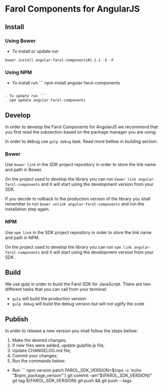 # Farol Components for AngularJS

## Install

### Using Bower

- To install or update run

```
bower install angular-farol-components#1.1.1 -S -F
```

### Using NPM

- To install run ```
  npm install angular-farol-components

````

- To update run ```
  npm update angular-farol-components

````

## Develop

In order to develop the Farol Components for AngularJS we recommend that you first read the subsection based on the package manager you are using:

In order to debug use `gulp debug` task. Read more bellow in _building_ section.

### Bower

Use `bower link` in the SDK project repository in order to store the link name and path in Bower.

On the project used to develop the library you can run `bower link angular-farol-components` and it will start using the development version from your SDK.

If you decide to rollback to the production version of the library you shall remember to run `bower unlink angular-farol-components` and run the installation step again.

### NPM

Use `npm link` in the SDK project repository in order to store the link name and path in NPM.

On the project used to develop the library you can run `npm link angular-farol-components` and it will start using the development version from your SDK.

## Build

We use gulp in order to build the Farol SDK for JavaScript. There are two different tasks that you can call from your terminal:

- `gulp` will build the production version
- `gulp debug` will build the debug version but will not uglify the code

## Publish

In order to release a new version you shall follow the steps bellow:

1. Make the desired changes;
2. If new files were added, update gulpfile.js file;
3. Update CHANGELOG.md file;
4. Commit your changes;
5. Run the commands below:

- Run ```
  npm version patch
  FAROL_SDK_VERSION=$(npx -c 'echo "$npm_package_version"')
  git commit -am"${FAROL_SDK_VERSION}"
git tag ${FAROL_SDK_VERSION}
  git push && git push --tags

```

```
